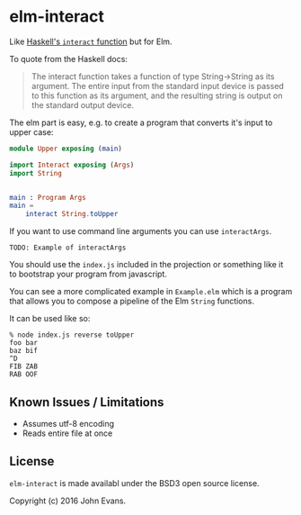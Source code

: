# elm-interact

Like [Haskell's `interact` function](https://hackage.haskell.org/package/base-4.9.0.0/docs/Prelude.html#v:interact) but for Elm.

To quote from the Haskell docs:

> The interact function takes a function of type String->String as its
> argument. The entire input from the standard input device is passed to this
> function as its argument, and the resulting string is output on the standard
> output device.

The elm part is easy, e.g. to create a program that converts it's input to upper case:

```elm
module Upper exposing (main)

import Interact exposing (Args)
import String


main : Program Args
main =
    interact String.toUpper
```

If you want to use command line arguments you can use `interactArgs`.

    TODO: Example of interactArgs

You should use the `index.js` included in the projection or something like it
to bootstrap your program from javascript.

You can see a more complicated example in `Example.elm` which is a program that
allows you to compose a pipeline of the Elm `String` functions.

It can be used like so:

    % node index.js reverse toUpper
    foo bar
    baz bif
    ^D
    FIB ZAB
    RAB OOF

## Known Issues / Limitations

- Assumes utf-8 encoding
- Reads entire file at once

## License

`elm-interact` is made availabl under the BSD3 open source license.

Copyright (c) 2016 John Evans.
